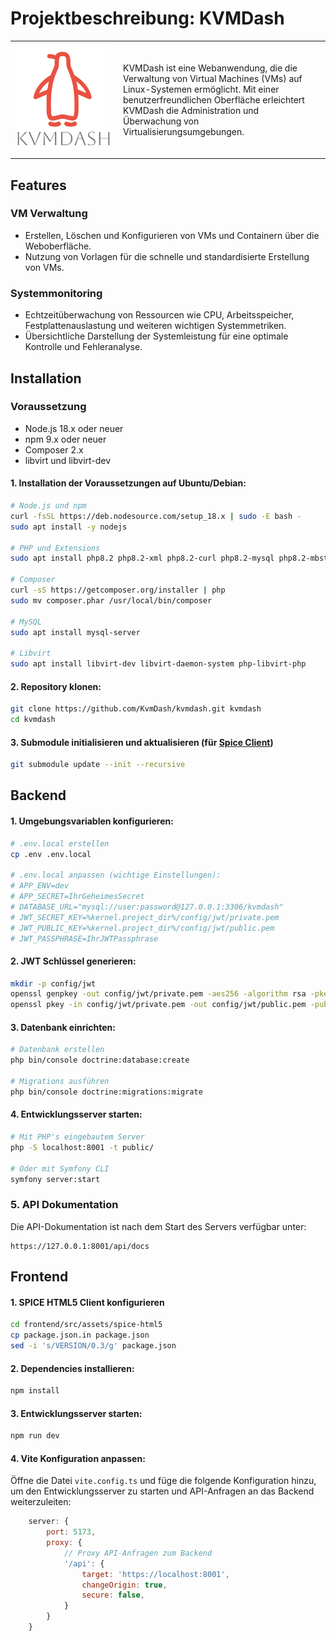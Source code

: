 # Projektbeschreibung: KVMDash

<table style="border-collapse: collapse; width: 100%;">
    <tr>
        <td style="width: 150px; padding: 10px; vertical-align: middle;">
            <img src="frontend/src/assets/kvmdash.svg" alt="KvmDash Logo" style="max-width: 100%;">
        </td>
        <td style="padding: 10px; vertical-align: middle;">
            KVMDash ist eine Webanwendung, die die Verwaltung von Virtual Machines (VMs) auf Linux-Systemen ermöglicht. 
            Mit einer benutzerfreundlichen Oberfläche erleichtert KVMDash die Administration und Überwachung von Virtualisierungsumgebungen.
        </td>
    </tr>
</table>


## Features

### VM Verwaltung
* Erstellen, Löschen und Konfigurieren von VMs und Containern über die Weboberfläche.
* Nutzung von Vorlagen für die schnelle und standardisierte Erstellung von VMs.

### Systemmonitoring
* Echtzeitüberwachung von Ressourcen wie CPU, Arbeitsspeicher, Festplattenauslastung und weiteren wichtigen Systemmetriken.
* Übersichtliche Darstellung der Systemleistung für eine optimale Kontrolle und Fehleranalyse.



## Installation

### Voraussetzung

* Node.js 18.x oder neuer
* npm 9.x oder neuer
* Composer 2.x
* libvirt und libvirt-dev

#### 1. Installation der Voraussetzungen auf Ubuntu/Debian:
```bash
# Node.js und npm
curl -fsSL https://deb.nodesource.com/setup_18.x | sudo -E bash -
sudo apt install -y nodejs

# PHP und Extensions
sudo apt install php8.2 php8.2-xml php8.2-curl php8.2-mysql php8.2-mbstring php8.2-zip

# Composer
curl -sS https://getcomposer.org/installer | php
sudo mv composer.phar /usr/local/bin/composer

# MySQL
sudo apt install mysql-server

# Libvirt
sudo apt install libvirt-dev libvirt-daemon-system php-libvirt-php
```

#### 2. Repository klonen:
```bash
git clone https://github.com/KvmDash/kvmdash.git kvmdash
cd kvmdash
```

####  3. Submodule initialisieren und aktualisieren (für [Spice Client](https://gitlab.freedesktop.org/spice/spice-html5))
```bash
git submodule update --init --recursive
```


## Backend

#### 1. Umgebungsvariablen konfigurieren:
```bash
# .env.local erstellen
cp .env .env.local

# .env.local anpassen (wichtige Einstellungen):
# APP_ENV=dev
# APP_SECRET=IhrGeheimesSecret
# DATABASE_URL="mysql://user:password@127.0.0.1:3306/kvmdash"
# JWT_SECRET_KEY=%kernel.project_dir%/config/jwt/private.pem
# JWT_PUBLIC_KEY=%kernel.project_dir%/config/jwt/public.pem
# JWT_PASSPHRASE=IhrJWTPassphrase
```

#### 2. JWT Schlüssel generieren:
```bash
mkdir -p config/jwt
openssl genpkey -out config/jwt/private.pem -aes256 -algorithm rsa -pkeyopt rsa_keygen_bits:4096
openssl pkey -in config/jwt/private.pem -out config/jwt/public.pem -pubout
```

#### 3. Datenbank einrichten:
```bash
# Datenbank erstellen
php bin/console doctrine:database:create

# Migrations ausführen
php bin/console doctrine:migrations:migrate
```

#### 4. Entwicklungsserver starten:
```bash
# Mit PHP's eingebautem Server
php -S localhost:8001 -t public/

# Oder mit Symfony CLI
symfony server:start
```

### 5. API Dokumentation
Die API-Dokumentation ist nach dem Start des Servers verfügbar unter:
```
https://127.0.0.1:8001/api/docs
```


## Frontend 

#### 1. SPICE HTML5 Client konfigurieren
```bash
cd frontend/src/assets/spice-html5
cp package.json.in package.json
sed -i 's/VERSION/0.3/g' package.json
```

####  2. Dependencies installieren:
```bash
npm install
```

####  3. Entwicklungsserver starten:
```bash
npm run dev
```

#### 4. Vite Konfiguration anpassen:
Öffne die Datei `vite.config.ts` und füge die folgende Konfiguration hinzu, um den Entwicklungsserver zu starten und API-Anfragen an das Backend weiterzuleiten:

```javascript
    server: {
        port: 5173,
        proxy: {
            // Proxy API-Anfragen zum Backend
            '/api': {
                target: 'https://localhost:8001',
                changeOrigin: true,
                secure: false,
            }
        }
    }
```





